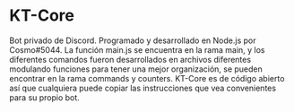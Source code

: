 # KT-Core
Bot privado de Discord. Programado y desarrollado en Node.js por Cosmo#5044. La función main.js se encuentra en la rama main, y los diferentes comandos fueron desarrollados en archivos diferentes modulando funciones para tener una mejor organización, se pueden encontrar en la rama commands y counters. KT-Core es de código abierto así que cualquiera puede copiar las instrucciones que vea convenientes para su propio bot.
